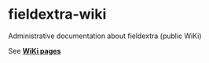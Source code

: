 # fieldextra-wiki
Administrative documentation about fieldextra (public WiKi)

See **[WiKi pages](https://github.com/MeteoSwiss-APN/fieldextra-wiki/wiki)**
